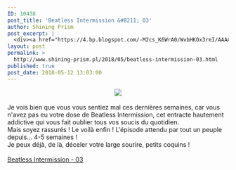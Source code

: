 ```yaml
---
ID: 10438
post_title: 'Beatless Intermission &#8211; 03'
author: Shining Prism
post_excerpt: |
  <div><a href="https://4.bp.blogspot.com/-M2cs_K6WrA0/WvbHKOx3reI/AAAAAAAAB2Q/Bki6a8pemwwH_rXFYf20dOrSUNaAL1BnACLcBGAs/s1600/Beatless%2B-%2B17.png"><img border="0" src="https://4.bp.blogspot.com/-M2cs_K6WrA0/WvbHKOx3reI/AAAAAAAAB2Q/Bki6a8pemwwH_rXFYf20dOrSUNaAL1BnACLcBGAs/s1600/Beatless%2B-%2B17.png"></a></div><br>Je vois bien que vous vous sentiez mal ces derni&egrave;res semaines, car vous n'avez pas eu votre dose de Beatless Intermission, cet entracte hautement addictive qui vous fait oublier tous vos soucis du quotidien.<br>Mais soyez rassur&eacute;s ! Le voil&agrave; enfin ! L'&eacute;pisode attendu par tout un peuple depuis... 4-5 semaines !<br>Je peux d&eacute;j&agrave;, de l&agrave;, d&eacute;celer votre large sourire, petits coquins !<br><br><a href="http://jheberg.net/captcha/shining-prism-beatless-intermission-03/">Beatless Intermission - 03</a>
layout: post
permalink: >
  http://www.shining-prism.pl/2018/05/beatless-intermission-03.html
published: true
post_date: 2018-05-12 13:03:00
---
```

<div class="separator" style="clear: both; text-align: center;"><a href="https://4.bp.blogspot.com/-M2cs_K6WrA0/WvbHKOx3reI/AAAAAAAAB2Q/Bki6a8pemwwH_rXFYf20dOrSUNaAL1BnACLcBGAs/s1600/Beatless%2B-%2B17.png" imageanchor="1" style="margin-left: 1em; margin-right: 1em;"><img border="0" data-original-height="720" data-original-width="1280" src="https://4.bp.blogspot.com/-M2cs_K6WrA0/WvbHKOx3reI/AAAAAAAAB2Q/Bki6a8pemwwH_rXFYf20dOrSUNaAL1BnACLcBGAs/s1600/Beatless%2B-%2B17.png" /></a></div><br />Je vois bien que vous vous sentiez mal ces dernières semaines, car vous n'avez pas eu votre dose de Beatless Intermission, cet entracte hautement addictive qui vous fait oublier tous vos soucis du quotidien.<br />Mais soyez rassurés ! Le voilà enfin ! L'épisode attendu par tout un peuple depuis... 4-5 semaines !<br />Je peux déjà, de là, déceler votre large sourire, petits coquins !<br /><br /><a href="http://jheberg.net/captcha/shining-prism-beatless-intermission-03/">Beatless Intermission - 03</a>